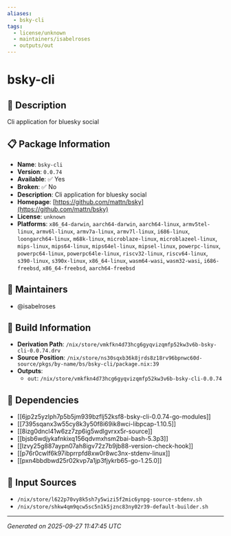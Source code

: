 ```yaml
---
aliases:
  - bsky-cli
tags:
  - license/unknown
  - maintainers/isabelroses
  - outputs/out
---
```


# bsky-cli

## 📝 Description

Cli application for bluesky social

## 📋 Package Information

- **Name**: `bsky-cli`
- **Version**: `0.0.74`
- **Available**: ✅ Yes
- **Broken**: ✅ No
- **Description**: Cli application for bluesky social
- **Homepage**: [https://github.com/mattn/bsky](https://github.com/mattn/bsky)
- **License**: `unknown`
- **Platforms**: `x86_64-darwin`, `aarch64-darwin`, `aarch64-linux`, `armv5tel-linux`, `armv6l-linux`, `armv7a-linux`, `armv7l-linux`, `i686-linux`, `loongarch64-linux`, `m68k-linux`, `microblaze-linux`, `microblazeel-linux`, `mips-linux`, `mips64-linux`, `mips64el-linux`, `mipsel-linux`, `powerpc-linux`, `powerpc64-linux`, `powerpc64le-linux`, `riscv32-linux`, `riscv64-linux`, `s390-linux`, `s390x-linux`, `x86_64-linux`, `wasm64-wasi`, `wasm32-wasi`, `i686-freebsd`, `x86_64-freebsd`, `aarch64-freebsd`
## 👥 Maintainers

- @isabelroses


## 🔧 Build Information

- **Derivation Path**: `/nix/store/vmkfkn4d73hcg6gyqvizqmfp52kw3v6b-bsky-cli-0.0.74.drv`
- **Source Position**: `/nix/store/ns30sqxb36k8jrds8z18rv96bpnwc60d-source/pkgs/by-name/bs/bsky-cli/package.nix:39`
- **Outputs**:
  - `out`:  `/nix/store/vmkfkn4d73hcg6gyqvizqmfp52kw3v6b-bsky-cli-0.0.74`

## 🔗 Dependencies

- [[6jp2z5yzlph7p5b5jm939bzflj52ksf8-bsky-cli-0.0.74-go-modules]]
- [[7395sqanx3w55cy8k3y50f8i69ik8wci-libpcap-1.10.5]]
- [[8izg0dncl41w6zz7zp6ig5wdlgvrxx5r-source]]
- [[bjsb6wdjykafnkixq156qdvmxhsm2bai-bash-5.3p3]]
- [[lzvy25g887aypn07ah8igv72z7b9jb88-version-check-hook]]
- [[p76r0cwlf6k97ibprrpfd8xw0r8wc3nx-stdenv-linux]]
- [[pxn4bbdbwd25r02kvp7a1jp3fjykrb65-go-1.25.0]]

## 📁 Input Sources

- `/nix/store/l622p70vy8k5sh7y5wizi5f2mic6ynpg-source-stdenv.sh`
- `/nix/store/shkw4qm9qcw5sc5n1k5jznc83ny02r39-default-builder.sh`

---
*Generated on 2025-09-27 11:47:45 UTC*
